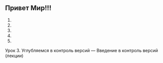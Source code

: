 ## Привет Мир!!!

1.
2.
3.
4.
5.
Урок 3. Углубляемся в контроль версий — Введение в контроль версий (лекции)
